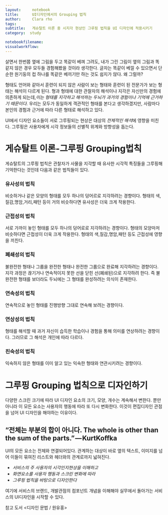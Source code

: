 ```yaml
---
layout:     notebook
title:      UI디자인에서의 Grouping 법칙
author:     Clara rho
tags: 		
subtitle:   게슈탈트 이론 중 시지각 현상인 그루핑 법칙을 UI 디자인에 적용시키기
category:  study

notebookfilename: 
visualworkflow: 
---
```


살면서 한번쯤 옆에 그림을 두고 똑같이 베껴 그려도, 내가 그린 그림이 옆의 그림과 똑같지 않은 경우 모두들 경험해봤을 것이라 생각한다. 글자는 똑같이 베낄 수 있으면서 단순한 원기둥의 컵 하나를 똑같은 베끼기만 하는 것도 쉽지가 않다. 왜 그럴까?

형태도 언어와 같아서 훈련이 되지 않은 사람이 보는 형태와 훈련이 된 전문가가 보는 형태는 해석이 다르게 된다. 형과 형태에 대한 관찰자의 해석이나 지각은 자신만의 경험에 의존하게 되는데,*이는 형태를 지각하고 해석하는 두뇌가 과거의 경험이나 기억에 근거하기 때문이다.*
우리는 모두가 동일하게 객관적인 형태를 본다고 생각하겠지만, 사람마다 본인의 경험과 근거에 따라 다른 형태로 해석하고 있다.

UI에서 디자인 요소들이 서로 그루핑되는 현상은 대상의 *전체적인 해석*에 영향을 미친다. 그루핑은 사용자에게 시각 정보들의 선별적 위계와 방향성을 돕는다.

# 게슈탈트 이론-그루핑 Grouping법칙
게슈탈트의 그루핑 법칙은 관찰자가 사물을 지각할 때 유사한 시각적 특징들을 그루핑해 기억한다는 것인데 다음과 같은 법칙들이 있다.

### 유사성의 법칙
비슷하거나 같은 모양의 형태를 모두 하나의 덩어르로 지각하려는 경향이다. 형태의 색,질감,명암,거리,패턴 등이 거의 비슷하다면 유사성은 더욱 크게 작용한다.
### 근접성의 법칙
서로 가까이 놓인 형태를 모두 하나의 덩어로로 지각하려는 경향이다. 형태의 모양마저 비슷하다면 근접성이 더욱 크게 작용한다. 형태의 색,질감,명암,패턴 등도 근접성에 영향을 끼친다.
### 폐쇄성의 법칙
불완전한 형태나 그룹을 완전한 형태나 완전한 그룹으로 완료해 지각하려는 경향이다. 지각 과정은 끊기거나 연속적이지 못한 선을 닫힌 선(폐쇄된)으로 지각하려 한다. 즉 불완전한 형태를 보더라도 두뇌에는 그 형태를 완성하려는 의식이 존재한다.
### 연속성의 법칙
연속적으로 놓인 형태를 진행방향 그대로 연속해 보려는 경향이다.
### 연상성의 법칙
형태를 해석할 때 과거 자신이 습득한 학습이나 경험을 통해 의미를 연상하려는 경향이다. 그러므로 그 해석은 개인에 따라 다르다.
### 친숙성의 법칙
익숙하지 않은 형태를 이미 알고 있는 익숙한 형태와 연관시키려는 경향이다.
# 그루핑 Grouping 법칙으로 디자인하기
다양한 스크린 크기에 따라 UI 디자인 요소의 크기, 모양, 개수는 계속해서 변한다. 뿐만 아니라 이 모든 요소는 사용자의 행동에 따라 또 다시 변화한다. 이것이 편집디자인 관점을 넘어 UI 디자인을 해야하는 이유이다.
## “전체는 부분의 합이 아니다. The whole is other than the sum of the parts.” — KurtKoffka
UI의 모든 요소는 전체와 연결되어있다. 관계하는 대상이 바로 옆의 텍스트, 이미지를 넘어 이들이 묶여진 리스트와 헤더와의 관계로까지 넓혀진다.
* *서비스의 주 사용자의 시각인지현상을 이해하고*
* *화면요소를 사용자 행동과 스크린 변화에 따라*
* *그루핑 법칙을 바탕으로 디자인한다*

여기에 서비스의 브랜드, 개발관점의 컴포넌트 개념을 이해해야 실무에서 돌아가는 서비스의 UI디자인을 시작할 수 있다.

참고 도서
<디자인 문법 / 원유홍>
